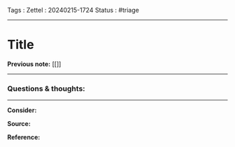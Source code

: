 Tags :
Zettel :  20240215-1724
Status : #triage 

-----

# Title

**Previous note:** [[]]

-----

### Questions & thoughts:



-----
 
**Consider:**


**Source:** 


**Reference:** 
